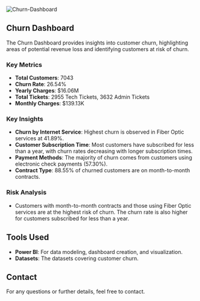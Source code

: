 ![Churn-Dashboard](https://socialify.git.ci/JPraj902/Churn-Dashboard/image?font=Bitter&forks=1&issues=1&language=1&name=1&owner=1&pulls=1&stargazers=1&theme=Dark)
## Churn Dashboard

The Churn Dashboard provides insights into customer churn, highlighting areas of potential revenue loss and identifying customers at risk of churn.

### Key Metrics
- **Total Customers**: 7043
- **Churn Rate**: 26.54%
- **Yearly Charges**: $16.06M
- **Total Tickets**: 2955 Tech Tickets, 3632 Admin Tickets
- **Monthly Charges**: $139.13K

### Key Insights
- **Churn by Internet Service**: Highest churn is observed in Fiber Optic services at 41.89%.
- **Customer Subscription Time**: Most customers have subscribed for less than a year, with churn rates decreasing with longer subscription times.
- **Payment Methods**: The majority of churn comes from customers using electronic check payments (57.30%).
- **Contract Type**: 88.55% of churned customers are on month-to-month contracts.

### Risk Analysis
- Customers with month-to-month contracts and those using Fiber Optic services are at the highest risk of churn. The churn rate is also higher for customers subscribed for less than a year.

## Tools Used
- **Power BI**: For data modeling, dashboard creation, and visualization.
- **Datasets**: The datasets covering customer churn.

## Contact
For any questions or further details, feel free to contact.
